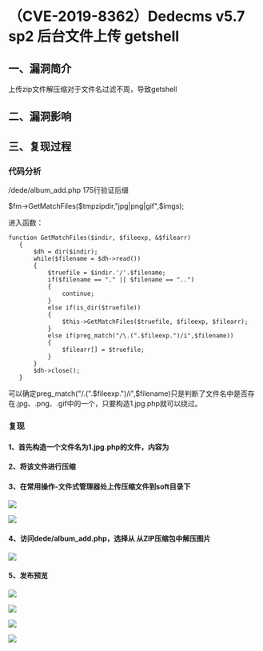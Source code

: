 （CVE-2019-8362）Dedecms v5.7 sp2 后台文件上传 getshell
=======================================================

一、漏洞简介
------------

上传zip文件解压缩对于文件名过滤不周，导致getshell

二、漏洞影响
------------

三、复现过程
------------

### 代码分析

/dede/album\_add.php 175行验证后缀

\$fm-\>GetMatchFiles(\$tmpzipdir,\"jpg\|png\|gif\",\$imgs);

进入函数：

    function GetMatchFiles($indir, $fileexp, &$filearr)
       {
           $dh = dir($indir);
           while($filename = $dh->read())
           {
               $truefile = $indir.'/'.$filename;
               if($filename == "." || $filename == "..")
               {
                   continue;
               }
               else if(is_dir($truefile))
               {
                   $this->GetMatchFiles($truefile, $fileexp, $filearr);
               }
               else if(preg_match("/\.(".$fileexp.")/i",$filename))
               {
                   $filearr[] = $truefile;
               }
           }
           $dh->close();
       }

可以确定preg\_match(\"/.(\".\$fileexp.\")/i\",\$filename)只是判断了文件名中是否存在.jpg、.png、.gif中的一个，只要构造1.jpg.php就可以绕过。

### 复现

#### 1、首先构造一个文件名为1.jpg.php的文件，内容为

#### 2、将该文件进行压缩

#### 3、在常用操作-文件式管理器处上传压缩文件到soft目录下

![](/Users/aresx/Documents/VulWiki/.resource/(CVE-2019-8362)Dedecmsv5.7sp2后台文件上传getshell/media/rId29.png)

![](/Users/aresx/Documents/VulWiki/.resource/(CVE-2019-8362)Dedecmsv5.7sp2后台文件上传getshell/media/rId30.png)

#### 4、访问dede/album\_add.php，选择从 从ZIP压缩包中解压图片

![](/Users/aresx/Documents/VulWiki/.resource/(CVE-2019-8362)Dedecmsv5.7sp2后台文件上传getshell/media/rId32.png)

#### 5、发布预览

![](/Users/aresx/Documents/VulWiki/.resource/(CVE-2019-8362)Dedecmsv5.7sp2后台文件上传getshell/media/rId34.png)

![](/Users/aresx/Documents/VulWiki/.resource/(CVE-2019-8362)Dedecmsv5.7sp2后台文件上传getshell/media/rId35.png)

![](/Users/aresx/Documents/VulWiki/.resource/(CVE-2019-8362)Dedecmsv5.7sp2后台文件上传getshell/media/rId36.png)

![](/Users/aresx/Documents/VulWiki/.resource/(CVE-2019-8362)Dedecmsv5.7sp2后台文件上传getshell/media/rId37.gif)
